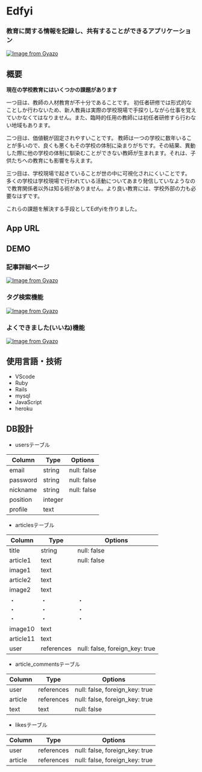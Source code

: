 # Edfyi

### 教育に関する情報を記録し、共有することができるアプリケーション

[![Image from Gyazo](https://i.gyazo.com/38295b4374b9a5674b4b12b118e8ea9c.gif)](https://gyazo.com/38295b4374b9a5674b4b12b118e8ea9c)

## 概要
**現在の学校教育にはいくつかの課題があります**  

一つ目は、教師の人材教育が不十分であることです。
初任者研修では形式的なことしか行わないため、新人教員は実際の学校現場で手探りしながら仕事を覚えていかなくてはなりません。また、臨時的任用の教師には初任者研修すら行わない地域もあります。

二つ目は、価値観が固定されやすいことです。
教師は一つの学校に数年いることが多いので、良くも悪くもその学校の体制に染まりがちです。その結果、異動した際に他の学校の体制に馴染むことができない教師が生まれます。それは、子供たちへの教育にも影響を与えます。

三つ目は、学校現場で起きていることが世の中に可視化されにくいことです。
多くの学校は学校現場で行われている活動についてあまり発信していなようなので教育関係者以外は知る術がありません。より良い教育には、学校外部の力も必要なはずです。

これらの課題を解決する手段としてEdfyiを作りました。

## App URL

## DEMO

### 記事詳細ページ
[![Image from Gyazo](https://i.gyazo.com/286b2473c9024c3696e14141ebcba097.gif)](https://gyazo.com/286b2473c9024c3696e14141ebcba097)

### タグ検索機能
[![Image from Gyazo](https://i.gyazo.com/a4378066c25f83734e37e98528bfccdf.gif)](https://gyazo.com/a4378066c25f83734e37e98528bfccdf)

### よくできました(いいね)機能
[![Image from Gyazo](https://i.gyazo.com/217fefa7fa9c4f141a8f65158cde10f1.gif)](https://gyazo.com/217fefa7fa9c4f141a8f65158cde10f1)

## 使用言語・技術
* VScode
* Ruby
* Rails
* mysql
* JavaScript
* heroku

## DB設計
* usersテーブル  

| Column      | Type     | Options     |
|-------------|----------|-------------|
| email       | string   | null: false |
| password    | string   | null: false |
| nickname    | string   | null: false |
| position    | integer  |             |
| profile     | text     |             |

* articlesテーブル

| Column      | Type     | Options     |
|-------------|----------|-------------|
| title       | string   | null: false |
| article1    | text     | null: false |
| image1      | text     |             |
| article2    | text     |             |
| image2      | text     |             |
|・<br>・<br>・|・<br>・<br>・|・<br>・<br>・|
| image10      | text     |             |
| article11    | text     |             |
| user        | references|null: false, foreign_key: true|

* article_commentsテーブル

| Column      | Type     | Options     |
|-------------|----------|-------------|
| user        | references|null: false, foreign_key: true|
| article     | references|null: false, foreign_key: true|
| text        | text     |null: false |

* likesテーブル

| Column      | Type     | Options     |
|-------------|----------|-------------|
| user        | references|null: false, foreign_key: true|
| article     | references|null: false, foreign_key: true|